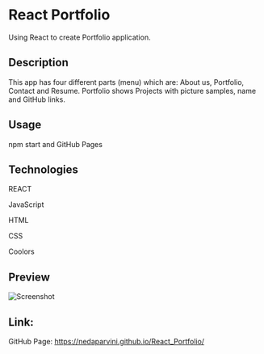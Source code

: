 # React Portfolio

Using React to create Portfolio application. 

## Description

This app has four different parts (menu) which are:
About us, Portfolio, Contact and Resume. 
Portfolio shows Projects with picture samples, name and GitHub links.


## Usage

npm start and GitHub Pages

## Technologies

REACT

JavaScript

HTML

CSS

Coolors


## Preview

![Screenshot]() 


## Link: 

GitHub Page: https://nedaparvini.github.io/React_Portfolio/
